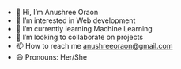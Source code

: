 - 👋 Hi, I’m Anushree Oraon
- 👀 I’m interested in Web development
- 🌱 I’m currently learning Machine Learning
- 💞️ I’m looking to collaborate on projects
- 📫 How to reach me anushreeoraon@gmail.com
- 😄 Pronouns: Her/She


<!---
Floydscharm/Floydscharm is a ✨ special ✨ repository because its `README.md` (this file) appears on your GitHub profile.
You can click the Preview link to take a look at your changes.
--->
